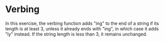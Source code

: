 # Verbing

In this exercise, the verbing function adds "ing" to the end of a string if its length is at least 3, unless it already ends with "ing", in which case it adds "ly" instead. If the string length is less than 3, it remains unchanged.
